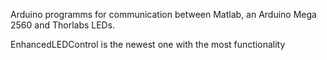 Arduino programms for communication between Matlab, an Arduino Mega 2560 and Thorlabs LEDs.

EnhancedLEDControl is the newest one with the most functionality
